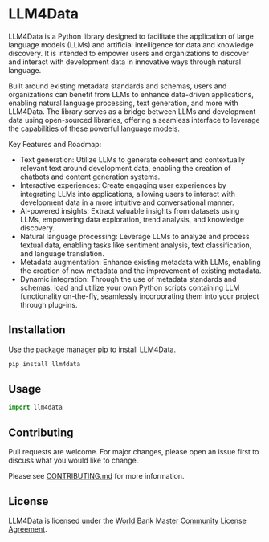 # LLM4Data

LLM4Data is a Python library designed to facilitate the application of large language models (LLMs) and artificial intelligence for data and knowledge discovery. It is intended to empower users and organizations to discover and interact with development data in innovative ways through natural language.

Built around existing metadata standards and schemas, users and organizations can benefit from LLMs to enhance data-driven applications, enabling natural language processing, text generation, and more with LLM4Data. The library serves as a bridge between LLMs and development data using open-sourced libraries, offering a seamless interface to leverage the capabilities of these powerful language models.

Key Features and Roadmap:
- Text generation: Utilize LLMs to generate coherent and contextually relevant text around development data, enabling the creation of chatbots and content generation systems.
- Interactive experiences: Create engaging user experiences by integrating LLMs into applications, allowing users to interact with development data in a more intuitive and conversational manner.
- AI-powered insights: Extract valuable insights from datasets using LLMs, empowering data exploration, trend analysis, and knowledge discovery.
- Natural language processing: Leverage LLMs to analyze and process textual data, enabling tasks like sentiment analysis, text classification, and language translation.
- Metadata augmentation: Enhance existing metadata with LLMs, enabling the creation of new metadata and the improvement of existing metadata.
- Dynamic integration: Through the use of metadata standards and schemas, load and utilize your own Python scripts containing LLM functionality on-the-fly, seamlessly incorporating them into your project through plug-ins.

## Installation

Use the package manager [pip](https://pip.pypa.io/en/stable/) to install LLM4Data.

```bash
pip install llm4data
```

## Usage

```python
import llm4data
```

## Contributing

Pull requests are welcome. For major changes, please open an issue first to discuss what you would like to change.

Please see [CONTRIBUTING.md](CONTRIBUTING.md) for more information.

## License

LLM4Data is licensed under the [ World Bank Master Community License Agreement](LICENSE).
